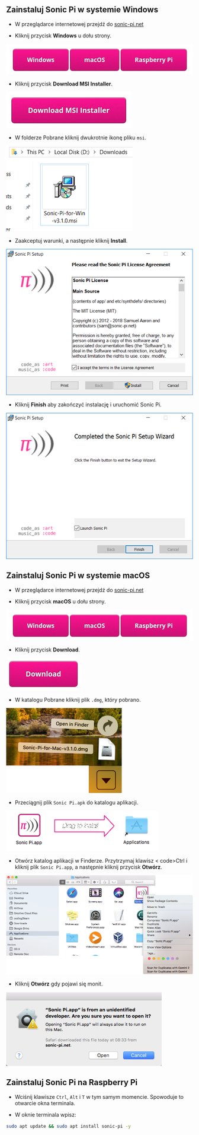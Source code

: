## Zainstaluj Sonic Pi w systemie Windows

- W przeglądarce internetowej przejdź do [sonic-pi.net](https://sonic-pi.net/)

- Kliknij przycisk **Windows** u dołu strony.

![pobrane](images/download-buttons.png)

- Kliknij przycisk **Download MSI Installer**.

![msi](images/msi-installer.png)

- W folderze Pobrane kliknij dwukrotnie ikonę pliku `msi`.

![windows1](images/windows1.png)

- Zaakceptuj warunki, a następnie kliknij **Install**.

![windows2](images/windows2.png)

- Kliknij **Finish** aby zakończyć instalację i uruchomić Sonic Pi.

![windows3](images/windows3.png)


## Zainstaluj Sonic Pi w systemie macOS

- W przeglądarce internetowej przejdź do [sonic-pi.net](https://sonic-pi.net/)

- Kliknij przycisk **macOS** u dołu strony.

![pobrane](images/download-buttons.png)

- Kliknij przycisk **Download**.

![download](images/download.png)

- W katalogu Pobrane kliknij plik `.dmg`, który pobrano.

![macOS1](images/macOS1.png)

- Przeciągnij plik `Sonic Pi.apk` do katalogu aplikacji.

![macOS2](images/macOS2.png)

- Otwórz katalog aplikacji w Finderze. Przytrzymaj klawisz < code>Ctrl</code> i kliknij plik `Sonic Pi.app`, a następnie kliknij przycisk **Otwórz**.

![macOS3](images/macOS3.png)

- Kliknij **Otwórz** gdy pojawi się monit.

![macOS4](images/macOS4.png)

## Zainstaluj Sonic Pi na Raspberry Pi

- Wciśnij klawisze `Ctrl`, `Alt` i `T` w tym samym momencie. Spowoduje to otwarcie okna terminala.

- W oknie terminala wpisz:

```bash
sudo apt update && sudo apt install sonic-pi -y
```

